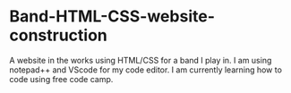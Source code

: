 # Band-HTML-CSS-website-construction

A website in the works using HTML/CSS for a band I play in. I am using notepad++ and VScode for my code editor. I am currently learning how to code using free code camp. 
